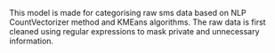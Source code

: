 This model is made for categorising raw sms data based on NLP CountVectorizer method and KMEans algorithms. The raw data is first cleaned using regular expressions to mask private and unnecessary information.
